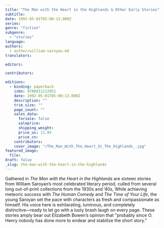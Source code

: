 ```yaml
---
title: "The Man with the Heart in the Highlands & Other Early Stories"
subtitle:
date: 1992-05-01T05:00:13.000Z
series:
genre: "fiction"
subgenre:
  - "stories"
language:
authors:
  - author/william-saroyan.md
translators:

editors:

contributors:

editions:
  - binding: paperback
    isbn: 9780811212052
    date: 1992-05-01T05:00:13.000Z
    description: ""
    trim_size: ""
    page_count: ""
    sales_data:
      forsale: false
      saleprice:
      shipping_weight:
      price_us: 11.95
      price_cn:
    contributors:
    cover_image: "/The_Man_With_The_Heart_In_The_Highlands_.jpg"
featured_image:
  file:
draft: false
_slug: the-man-with-the-heart-in-the-highlands
---
```


Gathered in _The Man with the Heart in the Highlands_ are sixteen stories from William Saroyan’s most celebrated literary period, culled from several long out-of-print collections from the 1930s and ’40s, While achieving meteoric success with _The Human Comedy_ and _The Time of Your Life_, the young Saroyan set the pace with characters as fresh and compassionate as himself. His voice here is exhilarating, luminous, and completely distinctive––ready to let go with a lusty brash laugh on every page. These stories amply bear out Elizabeth Bowen’s opinion that "probably since O. Henry nobody has done more to endear and stabilize the short story."


